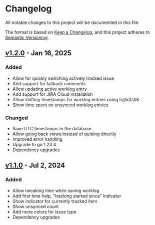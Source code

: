 # Changelog

All notable changes to this project will be documented in this file.

The format is based on [Keep a Changelog](https://keepachangelog.com/en/1.1.0/),
and this project adheres to [Semantic Versioning](https://semver.org/spec/v2.0.0.html).

## [v1.2.0] - Jan 16, 2025

### Added

- Allow for quickly switching actively tracked issue
- Add support for fallback comments
- Allow updating active worklog entry
- Add support for JIRA Cloud installation
- Allow shifting timestamps for worklog entries using h/j/k/l/J/K
- Show time spent on unsynced worklog entries

### Changed

- Save UTC timestamps in the database
- Allow going back views instead of quitting directly
- Improved error handling
- Upgrade to go 1.23.4
- Dependency upgrades

## [v1.1.0] - Jul 2, 2024

### Added

- Allow tweaking time when saving worklog
- Add first time help, "tracking started since" indicator
- Show indicator for currently tracked item
- Show unsynced count
- Add more colors for issue type
- Dependency upgrades

[unreleased]: https://github.com/dhth/punchout/compare/v1.2.0...HEAD
[v1.2.0]: https://github.com/dhth/punchout/compare/v1.1.0...v1.2.0
[v1.1.0]: https://github.com/dhth/punchout/compare/v1.0.0...v1.1.0
